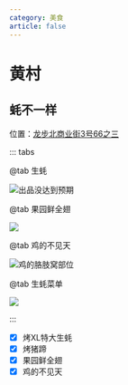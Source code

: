 ```yaml
---
category: 美食
article: false
---
```


# 黄村

## 蚝不一样

<i class="fa-solid fa-location-dot"></i> 位置：<a href="https://ditu.amap.com/place/B0FFIZKPWU" target="_blank">龙步北商业街3号66之三</a>

::: tabs

@tab 生蚝

![出品没达到预期](https://img.sherry4869.com/blog/life/food/china/guangdong/guangzhou/th/hc/hbyy/img.jpg)

@tab 果园鲜全翅

![](https://img.sherry4869.com/blog/life/food/china/guangdong/guangzhou/th/hc/hbyy/img_1.jpg)

@tab 鸡的不见天

![鸡的胳肢窝部位](https://img.sherry4869.com/blog/life/food/china/guangdong/guangzhou/th/hc/hbyy/img_2.jpg)

@tab 生蚝菜单

![](https://img.sherry4869.com/blog/life/food/china/guangdong/guangzhou/th/hc/hbyy/img_3.jpg)

:::

- [x] 烤XL特大生蚝
- [x] 烤猪蹄
- [x] 果园鲜全翅
- [x] 鸡的不见天